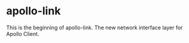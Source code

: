 # apollo-link

This is the beginning of apollo-link. The new network interface layer for Apollo Client.
